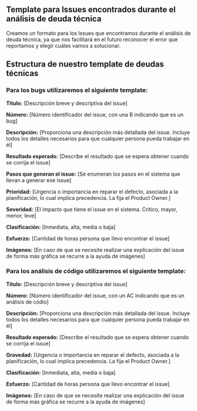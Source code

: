 ## Template para Issues encontrados durante el análisis de deuda técnica
Creamos un formato para los Issues que encontramos durante el análisis de deuda técnica, ya que nos facilitará en el futuro reconocer el error que reportamos y elegir cuáles vamos a solucionar.

## Estructura de nuestro template de deudas técnicas

### Para los bugs utilizaremos el siguiente template:

**Título:** [Descripción breve y descriptiva del issue]

**Número:** [Número identificador del issue, con una B indicando que es un bug]

**Descripción:** [Proporciona una descripción más detallada del issue. Incluye todos los detalles necesarios para que cualquier persona pueda trabajar en él]

**Resultado esperado:** [Describe el resultado que se espera obtener cuando se corrija el issue]

**Pasos que generan el issue:** [Se enumeran los pasos en el sistema que llevan a generar ese issue]

**Prioridad:** [Urgencia o importancia en reparar el defecto, asociada a la planificación, lo cual implica precedencia. La fija el Product Owner.]

**Severidad:** [El impacto que tiene el issue en el sistema. Crítico, mayor, menor, leve]

**Clasificación:** [Inmediata, alta, media o baja]

**Esfuerzo:** [Cantidad de horas persona que llevo encontrar el issue]

**Imágenes:** [En caso de que se necesite realizar una explicación del issue de forma más gráfica se recurre a la ayuda de imágenes]

### Para los análisis de código utilizaremos el siguiente template:

**Título:** [Descripción breve y descriptiva del issue]

**Número:** [Número identificador del issue, con un AC indicando que es un análisis de códio]

**Descripción:** [Proporciona una descripción más detallada del issue. Incluye todos los detalles necesarios para que cualquier persona pueda trabajar en él]

**Resultado esperado:** [Describe el resultado que se espera obtener cuando se corrija el issue]

**Gravedad:** [Urgencia o importancia en reparar el defecto, asociada a la planificación, lo cual implica precedencia. La fija el Product Owner.]

**Clasificación:** [Inmediata, alta, media o baja]

**Esfuerzo:** [Cantidad de horas persona que llevo encontrar el issue]

**Imágenes:** [En caso de que se necesite realizar una explicación del issue de forma más gráfica se recurre a la ayuda de imágenes]